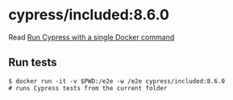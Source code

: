 <!--
WARNING: this file was autogenerated by generate-included-image.js using

    npm run add:included -- 8.6.0 cypress/browsers:node14.17.0-chrome91-ff89
-->

# cypress/included:8.6.0

Read [Run Cypress with a single Docker command][blog post url]

## Run tests

```shell
$ docker run -it -v $PWD:/e2e -w /e2e cypress/included:8.6.0
# runs Cypress tests from the current folder
```

[blog post url]: https://www.cypress.io/blog/2019/05/02/run-cypress-with-a-single-docker-command/
